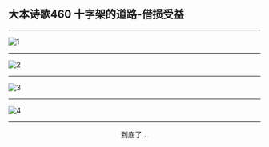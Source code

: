 
## 大本诗歌460 十字架的道路-借损受益
        
<div id="aplayer0"></div>

---

<img alt="1" data-original="/data/d0459/1.png">

---

<img alt="2" data-original="/data/d0459/2.png">

---

<img alt="3" data-original="/data/d0459/3.png">

---

<img alt="4" data-original="/data/d0459/4.png">

---

<p style="text-align: center">到底了...</p>

<script src="/js/dist-view.js"></script>

<script>
MAIN.id = 'd0459';
        
const ap0 = new APlayer({
    container: document.getElementById('aplayer0'),
    volume: 1,
    loop: 'none',
    preload: 'none',
    audio: [{
        name: '大本诗歌460.mp3',
        artist: '大本诗歌',
        url: 'https://res.wx.qq.com/voice/getvoice?mediaid=MzI0NTk3MDM5M18yMjQ3NDkzMTc1',
        cover: '/favicon'
    }]
});
</script>
